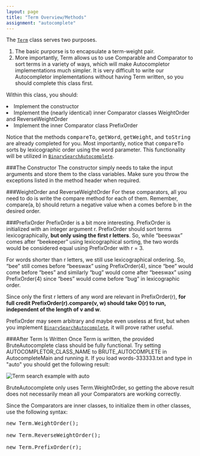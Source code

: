 ```yaml
---
layout: page
title: "Term Overview/Methods"
assignment: "autocomplete"
---
```


The <code><a href="code/Term.html">Term</a></code> class serves two purposes. 
<ol>
<li> The basic purporse is to encapsulate a term-weight pair. </li>
<li> More importantly, Term allows us to use Comparable and Comparator to sort terms in a variety of ways, which will make Autocompletor implementations much simpler. It is very difficult to write our Autocompletor implementations without having Term written, so you should complete this class first.</li>
</ol>

Within this class, you should:
<li> Implement the constructor </li>
<li> Implement the (nearly identical) inner Comparator classes WeightOrder and ReverseWeightOrder</li>
<li> Implement the inner Comparator class PrefixOrder </li>

Notice that the methods <tt>compareTo</tt>, <tt>getWord</tt>,
<tt>getWeight</tt>, and <tt>toString</tt> are already completed for
you. Most importantly, notice that <tt>compareTo</tt> sorts by lexicographic order
using the word parameter. This functionality will be utilized in
<code><a href="code/BinarySearchAutocomplete.html">BinarySearchAutocomplete</a></code>.

###The Constructor
The constructor simply needs to take the input arguments and store them to the class variables. Make sure you throw the exceptions listed in the method header when required. 

###WeightOrder and ReverseWeightOrder
For these comparators, all you need to do is write the compare method for each of them. Remember, compare(a, b) should return a negative value when a comes before b in the desired order.

###PrefixOrder
PrefixOrder is a bit more interesting. PrefixOrder is initialized with an integer argument r. PrefixOrder should sort terms lexicographically, **but only using the first r letters**. So, while “beeswax” comes after “beekeeper” using lexicographical sorting, the two words would be considered equal using PrefixOrder with r = 3.

For words shorter than r letters, we still use lexicographical ordering. So, “bee” still comes before “beeswax” using PrefixOrder(4), since “bee” would come before “bees” and similarly “bug” would come after “beeswax” using PrefixOrder(4) since “bees” would come before “bug” in lexicographic order.

Since only the first r letters of any word are relevant in PrefixOrder(r), <strong>for full credit PrefixOrder(r).compare(v, w) should take O(r) to run, independent of the length of v and w</strong>. 

PrefixOrder may seem arbitrary and maybe even useless at first, but when
you implement <code><a href="code/BinarySearchAutocomplete.html">BinarySearchAutocomplete</a></code>, it will prove rather useful.

###After Term Is Written
Once Term is written, the provided BruteAutocomplete class should be fully functional. Try setting AUTOCOMPLETOR\_CLASS\_NAME to BRUTE_AUTOCOMPLETE in AutocompleteMain and running it. If you load words-333333.txt and type in "auto" you should get the following result:

<img src="img/gui_example.png" alt="Term search example with auto">

BruteAutocomplete only uses Term.WeightOrder, so getting the above result does not necessarily mean all your Comparators are working correctly.

Since the Comparators are inner classes, to initialize them in other classes, use the following syntax:

<pre><tt>new Term.WeightOrder();<br>
new Term.ReverseWeightOrder();<br>
new Term.PrefixOrder(r);</tt></pre>
